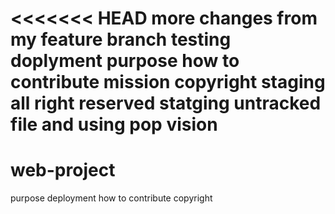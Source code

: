 <<<<<<< HEAD
more changes from my feature branch
testing 
doplyment 
purpose
how to contribute
mission
copyright
staging 
all right reserved
statging untracked file and using pop
vision
=======
# web-project
purpose 
deployment
how to contribute
copyright
